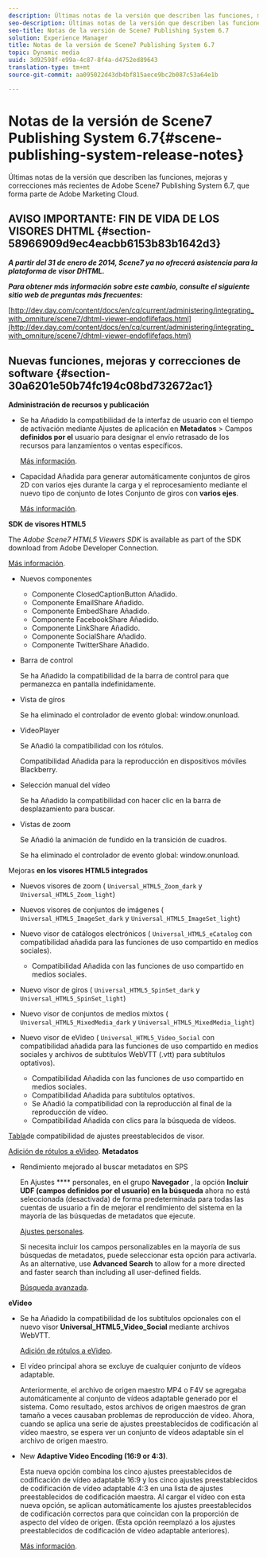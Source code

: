 ```yaml
---
description: Últimas notas de la versión que describen las funciones, mejoras y correcciones más recientes de Adobe Scene7 Publishing System 6.7, que forma parte de Adobe Marketing Cloud.
seo-description: Últimas notas de la versión que describen las funciones, mejoras y correcciones más recientes de Adobe Scene7 Publishing System 6.7, que forma parte de Adobe Marketing Cloud.
seo-title: Notas de la versión de Scene7 Publishing System 6.7
solution: Experience Manager
title: Notas de la versión de Scene7 Publishing System 6.7
topic: Dynamic media
uuid: 3d92598f-e99a-4c87-8f4a-d4752ed89643
translation-type: tm+mt
source-git-commit: aa095022d43db4bf815aece9bc2b087c53a64e1b

---
```



# Notas de la versión de Scene7 Publishing System 6.7{#scene-publishing-system-release-notes}

Últimas notas de la versión que describen las funciones, mejoras y correcciones más recientes de Adobe Scene7 Publishing System 6.7, que forma parte de Adobe Marketing Cloud.

## AVISO IMPORTANTE: FIN DE VIDA DE LOS VISORES DHTML {#section-58966909d9ec4eacbb6153b83b1642d3}

***A partir del 31 de enero de 2014, Scene7 ya no ofrecerá asistencia para la plataforma de visor DHTML.***

***Para obtener más información sobre este cambio, consulte el siguiente sitio web de preguntas más frecuentes:***

[http://dev.day.com/content/docs/en/cq/current/administering/integrating_with_omniture/scene7/dhtml-viewer-endoflifefaqs.html](http://dev.day.com/content/docs/en/cq/current/administering/integrating_with_omniture/scene7/dhtml-viewer-endoflifefaqs.html)

## Nuevas funciones, mejoras y correcciones de software {#section-30a6201e50b74fc194c08bd732672ac1}

**Administración de recursos y publicación**

* Se ha Añadido la compatibilidad de la interfaz de usuario con el tiempo de activación mediante Ajustes de aplicación en **Metadatos** > Campos **definidos por el** usuario para designar el envío retrasado de los recursos para lanzamientos o ventas específicos.

   [Más información](http://help.adobe.com/en_US/scene7/using/WS08F62297-36A5-4c35-9D4E-5BE38C41D39C.html).

* Capacidad Añadida para generar automáticamente conjuntos de giros 2D con varios ejes durante la carga y el reprocesamiento mediante el nuevo tipo de conjunto de lotes Conjunto de giros con **varios ejes**.

   [Más información](http://help.adobe.com/en_US/scene7/using/WSf6ef983f54a76485-20cc30b112624e7b244-7fff.html).

**SDK de visores HTML5**

The *Adobe Scene7 HTML5 Viewers SDK* is available as part of the SDK download from Adobe Developer Connection.

[Más información](http://help.adobe.com/en_US/scene7/using/WSd4272150f67705c11b002eec12fcba4dee6-8000.html).

* Nuevos componentes

   * Componente ClosedCaptionButton Añadido.
   * Componente EmailShare Añadido.
   * Componente EmbedShare Añadido.
   * Componente FacebookShare Añadido.
   * Componente LinkShare Añadido.
   * Componente SocialShare Añadido.
   * Componente TwitterShare Añadido.

* Barra de control

   Se ha Añadido la compatibilidad de la barra de control para que permanezca en pantalla indefinidamente.

* Vista de giros

   Se ha eliminado el controlador de evento global: window.onunload.

* VideoPlayer

   Se Añadió la compatibilidad con los rótulos.

   Compatibilidad Añadida para la reproducción en dispositivos móviles Blackberry.

* Selección manual del vídeo

   Se ha Añadido la compatibilidad con hacer clic en la barra de desplazamiento para buscar.

* Vistas de zoom

   Se Añadió la animación de fundido en la transición de cuadros.

   Se ha eliminado el controlador de evento global: window.onunload.

Mejoras **en los visores HTML5 integrados**

* Nuevos visores de zoom ( `Universal_HTML5_Zoom_dark` y `Universal_HTML5_Zoom_light`)
* Nuevos visores de conjuntos de imágenes ( `Universal_HTML5_ImageSet_dark` y `Universal_HTML5_ImageSet_light`)
* Nuevo visor de catálogos electrónicos ( `Universal_HTML5_eCatalog` con compatibilidad añadida para las funciones de uso compartido en medios sociales).

   * Compatibilidad Añadida con las funciones de uso compartido en medios sociales.

* Nuevo visor de giros ( `Universal_HTML5_SpinSet_dark` y `Universal_HTML5_SpinSet_light`)

* Nuevo visor de conjuntos de medios mixtos ( `Universal_HTML5_MixedMedia_dark` y `Universal_HTML5_MixedMedia_light`)
* Nuevo visor de eVideo ( `Universal_HTML5_Video_Social` con compatibilidad añadida para las funciones de uso compartido en medios sociales y archivos de subtítulos WebVTT (.vtt) para subtítulos optativos).

   * Compatibilidad Añadida con las funciones de uso compartido en medios sociales.
   * Compatibilidad Añadida para subtítulos optativos.
   * Se Añadió la compatibilidad con la reproducción al final de la reproducción de vídeo.
   * Compatibilidad Añadida con clics para la búsqueda de vídeos.

[Tabla](http://help.adobe.com/en_US/scene7/using/WS6E593DEA-7D81-4cd6-84B0-85E8BB274176.html)de compatibilidad de ajustes preestablecidos de visor.

[Adición de rótulos a eVideo](http://help.adobe.com/en_US/scene7/using/WS98ca2e6790647c06-6f6f53e137b959f094-8000.html).
**Metadatos**

* Rendimiento mejorado al buscar metadatos en SPS

   En Ajustes **** personales, en el grupo **Navegador** , la opción **Incluir UDF (campos definidos por el usuario) en la búsqueda** ahora no está seleccionada (desactivada) de forma predeterminada para todas las cuentas de usuario a fin de mejorar el rendimiento del sistema en la mayoría de las búsquedas de metadatos que ejecute.

   [Ajustes personales](http://help.adobe.com/en_US/scene7/using/WSCAAE9C8A-F172-43a8-B134-6163E7C80218.html).

   Si necesita incluir los campos personalizables en la mayoría de sus búsquedas de metadatos, puede seleccionar esta opción para activarla. As an alternative, use **Advanced Search** to allow for a more directed and faster search than including all user-defined fields.

   [Búsqueda avanzada](http://help.adobe.com/en_US/scene7/using/WS259993e42159a215-1c6a66df1265272619e-7ff5.html).

**eVideo**

* Se ha Añadido la compatibilidad de los subtítulos opcionales con el nuevo visor **Universal_HTML5_Video_Social** mediante archivos WebVTT.

   [Adición de rótulos a eVideo](http://help.stage.adobe.com/en_US/scene7/using/WS98ca2e6790647c06-6f6f53e137b959f094-8000.html).

* El vídeo principal ahora se excluye de cualquier conjunto de vídeos adaptable.

   Anteriormente, el archivo de origen maestro MP4 o F4V se agregaba automáticamente al conjunto de vídeos adaptable generado por el sistema. Como resultado, estos archivos de origen maestros de gran tamaño a veces causaban problemas de reproducción de vídeo. Ahora, cuando se aplica una serie de ajustes preestablecidos de codificación al vídeo maestro, se espera ver un conjunto de vídeos adaptable sin el archivo de origen maestro.

* New **Adaptive Video Encoding (16:9 or 4:3)**.

   Esta nueva opción combina los cinco ajustes preestablecidos de codificación de vídeo adaptable 16:9 y los cinco ajustes preestablecidos de codificación de vídeo adaptable 4:3 en una lista de ajustes preestablecidos de codificación maestra. Al cargar el vídeo con esta nueva opción, se aplican automáticamente los ajustes preestablecidos de codificación correctos para que coincidan con la proporción de aspecto del vídeo de origen. (Esta opción reemplazó a los ajustes preestablecidos de codificación de vídeo adaptable anteriores).

   [Más información](http://help.stage.adobe.com/en_US/scene7/using/WSE86ACF2B-BD50-4c48-A1D7-9CD4405B62D0.html).

